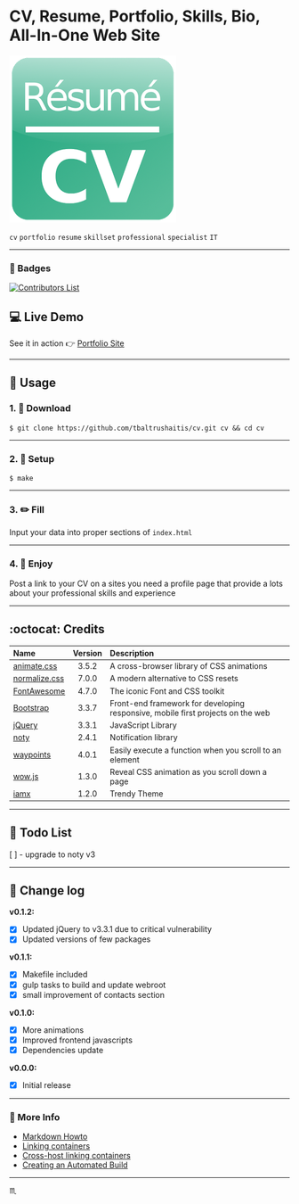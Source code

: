 # CV, Resume, Portfolio, Skills, Bio, All-In-One Web Site #

![CV Logo](assets/img/cv-01.png)

`cv` `portfolio` `resume` `skillset` `professional` `specialist` `IT`

---

### :name_badge: Badges ###

[![Contributors List](https://img.shields.io/github/contributors/tbaltrushaitis/cv.svg)](https://github.com/tbaltrushaitis/cv/graphs/contributors)

## :computer: Live Demo ##
See it in action :point_right: [Portfolio Site](http://bit.ly/tomascv)

---

## :runner: Usage ##

### 1. :briefcase: Download ###
```shell
$ git clone https://github.com/tbaltrushaitis/cv.git cv && cd cv
```

---

### 2. :wrench: Setup ###
```shell
$ make
```

---

### 3. :pencil2: Fill ###

Input your data into proper sections of `index.html`

---

### 4. :koala: Enjoy ###

Post a link to your CV on a sites you need a profile page that provide a lots about your professional skills and experience

---

## :octocat: Credits ##

| Name | Version | Description |
:------|:-------:|:------------|
[animate.css](http://daneden.github.io/animate.css/) | 3.5.2 | A cross-browser library of CSS animations
[normalize.css](http://necolas.github.io/normalize.css/) | 7.0.0 | A modern alternative to CSS resets
[FontAwesome](http://fontawesome.io/) | 4.7.0 | The iconic Font and CSS toolkit
[Bootstrap](http://getbootstrap.com) | 3.3.7 | Front-end framework for developing responsive, mobile first projects on the web
[jQuery](http://jquery.com/) | 3.3.1 | JavaScript Library
[noty](http://ned.im/noty) | 2.4.1 | Notification library
[waypoints](https://github.com/imakewebthings/waypoints) | 4.0.1 | Easily execute a function when you scroll to an element
[wow.js](https://wowjs.uk/) | 1.3.0 | Reveal CSS animation as you scroll down a page
[iamx](https://trendytheme.net/items/i-am-x-html-resume-template/) | 1.2.0 | Trendy Theme

---

## :pushpin: Todo List ##

 [ ] - upgrade to noty v3

---

## :memo: Change log ##

**v0.1.2:**
- [x] Updated jQuery to v3.3.1 due to critical vulnerability
- [x] Updated versions of few packages

**v0.1.1:**
- [x] Makefile included
- [x] gulp tasks to build and update webroot
- [x] small improvement of contacts section

**v0.1.0:**
- [x] More animations
- [x] Improved frontend javascripts
- [x] Dependencies update

**v0.0.0:**
- [x] Initial release

---

### :link: More Info ###

 - [Markdown Howto](https://bitbucket.org/tutorials/markdowndemo)
 - [Linking containers](https://docs.docker.com/engine/userguide/networking/default_network/dockerlinks.md)
 - [Cross-host linking containers](https://docs.docker.com/engine/admin/ambassador_pattern_linking.md)
 - [Creating an Automated Build](https://docs.docker.com/docker-hub/builds/)

---

:scorpius:
